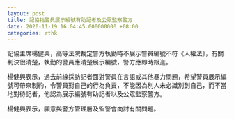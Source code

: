 ```yaml
---
layout: post
title: 記協指警員展示編號有助記者及公眾監察警方
date: 2020-11-19 16:04:45.000000000 +08:00
categories: rthk
---
```


記協主席楊健興，高等法院裁定警方執勤時不展示警員編號不符《人權法》，有關判決很清楚，執勤的警員應清楚展示編號，警方應即時跟進。

楊健興表示，過去前線採訪記者面對警員在言語或其他暴力問題，希望警員展示編號可帶來制約，令警員對自己的行為負責，不能因為別人未必識別到自己，而不當地對待記者，他認為展示編號有助記者以及公眾監察警方。

楊健興表示，願意與警方管理層及監警會商討有關問題。
